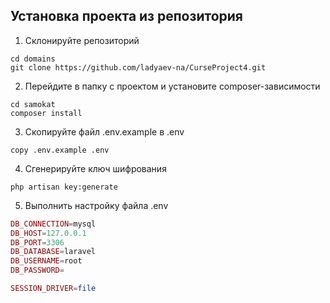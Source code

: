## Установка проекта из репозитория
1. Склонируйте репозиторий
```shell
cd domains
git clone https://github.com/ladyaev-na/CurseProject4.git
```
2. Перейдите в папку с проектом и установите composer-зависимости
```shell
cd samokat
composer install
```
3. Скопируйте файл .env.example в .env
```shell
copy .env.example .env
```
4. Сгенерируйте ключ шифрования
```shell
php artisan key:generate
```
5. Выполнить настройку файла .env
```php
DB_CONNECTION=mysql
DB_HOST=127.0.0.1
DB_PORT=3306
DB_DATABASE=laravel
DB_USERNAME=root
DB_PASSWORD=

SESSION_DRIVER=file
